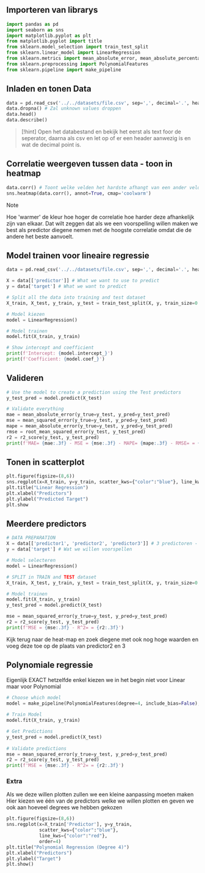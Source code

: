 ## Importeren van librarys
```python
import pandas as pd  
import seaborn as sns  
import matplotlib.pyplot as plt  
from matplotlib.pyplot import title  
from sklearn.model_selection import train_test_split  
from sklearn.linear_model import LinearRegression  
from sklearn.metrics import mean_absolute_error, mean_absolute_percentage_error, mean_squared_error, root_mean_squared_error, r2_score  
from sklearn.preprocessing import PolynomialFeatures  
from sklearn.pipeline import make_pipeline
```

## Inladen en tonen Data
```python
data = pd.read_csv('../../datasets/file.csv', sep=',', decimal='.', header=None) # HAAL header=none weg indien er wel een is
data.dropna() # Zal unknown values droppen
data.head()
data.describe()
```
>[!hint]
>Open het databestand en bekijk het eerst als text foor de seperator, daarna als csv en let op of er een header aanwezig is en wat de decimal point is.

## Correlatie weergeven tussen data - toon in heatmap
```python
data.corr() # Toont welke velden het hardste afhangt van een ander veld
sns.heatmap(data.corr(), annot=True, cmap='coolwarm')
```
>[!note]
>Hoe 'warmer' de kleur hoe hoger de correlatie hoe harder deze afhankelijk zijn van elkaar. Dat wilt zeggen dat als we een voorspelling willen maken we best als predictor diegene nemen met de hoogste correlatie omdat die de andere het beste aanvoelt.

## Model trainen voor lineaire regressie 
```python
data = pd.read_csv('../../datasets/file.csv', sep=',', decimal='.', header=None)

X = data[['predictor']] # What we want to use to predict
y = data['target'] # What we want to predict

# Split all the data into training and test dataset
X_train, X_test, y_train, y_test = train_test_split(X, y, train_size=0.8, random_state=0, shuffle=True)

# Model kiezen
model = LinearRegression()

# Model trainen
model.fit(X_train, y_train)

# Show intercept and coefficient
print(f'Intercept: {model.intercept_}') 
print(f'Coefficient: {model.coef_}')
```

## Valideren
```python
# Use the model to create a prediction using the Test predictors
y_test_pred = model.predict(X_test)

# Validate everything
mae = mean_absolute_error(y_true=y_test, y_pred=y_test_pred)
mse = mean_squared_error(y_true=y_test, y_pred=y_test_pred)
mape = mean_absolute_error(y_true=y_test, y_pred=y_test_pred)
rmse = root_mean_squared_error(y_test, y_test_pred)
r2 = r2_score(y_test, y_test_pred) 
print(f'MAE= {mae:.3f} - MSE = {mse:.3f} - MAPE= {mape:.3f} - RMSE= = {rmse:.3f} - R^2= = {r2:.3f}')
```

## Tonen in scatterplot
```python
plt.figure(figsize=(8,6))
sns.regplot(x=X_train, y=y_train, scatter_kws={"color":"blue"}, line_kws={"color":"red"})
plt.title("Linear Regression")
plt.xlabel("Predictors")
plt.ylabel("Predicted Target")
plt.show
```

## Meerdere predictors
```python
# DATA PREPARATION
X = data[['predictor1', 'predictor2', 'predictor3']] # 3 predictoren - 3 coefficienten
y = data['target'] # Wat we willen voorspellen

# Model selecteren
model = LinearRegression()

# SPLIT in TRAIN and TEST dataset
X_train, X_test, y_train, y_test = train_test_split(X, y, train_size=0.8, random_state=0, shuffle=True)

# Model trainen
model.fit(X_train, y_train)
y_test_pred = model.predict(X_test)

mse = mean_squared_error(y_true=y_test, y_pred=y_test_pred)  
r2 = r2_score(y_test, y_test_pred)  
print(f'MSE = {mse:.3f} - R^2= = {r2:.3f}')
```
Kijk terug naar de heat-map en zoek diegene met ook nog hoge waarden en voeg deze toe op de plaats van predictor2 en 3

## Polynomiale regressie
Eigenlijk EXACT hetzelfde enkel kiezen we in het begin niet voor Linear maar voor Polynomial
```python
# Choose which model  
model = make_pipeline(PolynomialFeatures(degree=4, include_bias=False), LinearRegression())  
  
# Train Model  
model.fit(X_train, y_train)  

# Get Predictions
y_test_pred = model.predict(X_test)  
  
# Validate predictions  
mse = mean_squared_error(y_true=y_test, y_pred=y_test_pred)  
r2 = r2_score(y_test, y_test_pred)  
print(f'MSE = {mse:.3f} - R^2= = {r2:.3f}')
```

### Extra
Als we deze willen plotten zullen we een kleine aanpassing moeten maken
Hier kiezen we één van de predictors welke we willen plotten en geven we ook aan hoeveel degrees we hebben gekozen
```python
plt.figure(figsize=(8,6))  
sns.regplot(x=X_train['Predictor'], y=y_train,  
            scatter_kws={"color":"blue"},  
            line_kws={"color":"red"},  
            order=4)  
plt.title("Polynomial Regression (Degree 4)")  
plt.xlabel("Predictors")  
plt.ylabel("Target")  
plt.show()
```
